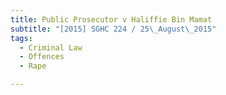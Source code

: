 ```yaml
---
title: Public Prosecutor v Haliffie Bin Mamat 
subtitle: "[2015] SGHC 224 / 25\_August\_2015"
tags:
  - Criminal Law
  - Offences
  - Rape

---
```


